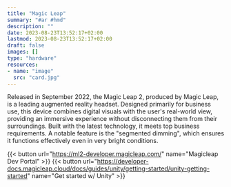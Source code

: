 ```yaml
---
title: "Magic Leap"
summary: "#ar #hmd"
description: ""
date: 2023-08-23T13:52:17+02:00
lastmod: 2023-08-23T13:52:17+02:00
draft: false
images: []
type: "hardware"
resources:
- name: "image"
  src: "card.jpg"
---
```

Released in September 2022, the Magic Leap 2, produced by Magic Leap, is a leading augmented reality headset. Designed primarily for business use, this device combines digital visuals with the user's real-world view, providing an immersive experience without disconnecting them from their surroundings. Built with the latest technology, it meets top business requirements. A notable feature is the "segmented dimming", which ensures it functions effectively even in very bright conditions.

{{< button url="https://ml2-developer.magicleap.com/" name="Magicleap Dev Portal" >}}
{{< button url="https://developer-docs.magicleap.cloud/docs/guides/unity/getting-started/unity-getting-started" name="Get started w/ Unity" >}}
